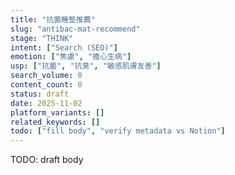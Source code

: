 ```yaml
---
title: "抗菌睡墊推薦"
slug: "antibac-mat-recommend"
stage: "THINK"
intent: ["Search (SEO)"]
emotion: ["焦慮", "擔心生病"]
usp: ["抗菌", "抗臭", "敏感肌膚友善"]
search_volume: 0
content_count: 0
status: draft
date: 2025-11-02
platform_variants: []
related_keywords: []
todo: ["fill body", "verify metadata vs Notion"]
---
```


TODO: draft body
